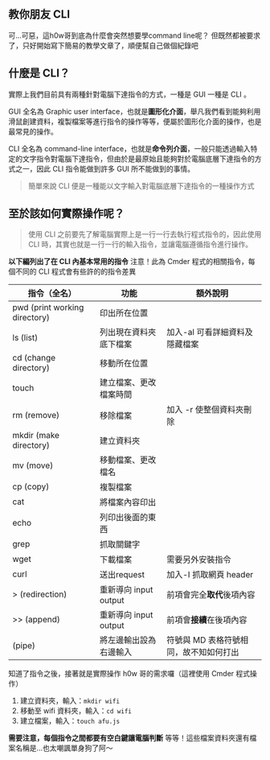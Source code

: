 ## 教你朋友 CLI

可…可惡，這h0w哥到底為什麼會突然想要學command line呢？
但既然都被要求了，只好開始寫下簡易的教學文章了，順便幫自己做個紀錄吧

## 什麼是 CLI？
實際上我們目前具有兩種針對電腦下達指令的方式，一種是 GUI 一種是 CLI 。


GUI 全名為 Graphic user interface，也就是**圖形化介面**，舉凡我們看到能夠利用滑鼠創建資料，複製檔案等進行指令的操作等等，便屬於圖形化介面的操作，也是最常見的操作。


CLI 全名為 command-line interface，也就是**命令列介面**，一般只能透過輸入特定的文字指令對電腦下達指令，但由於是最原始且能夠對於電腦底層下達指令的方式之一，因此 CLI 指令能做到許多 GUI 所不能做到的事情。

> 簡單來說 CLI 便是一種能以文字輸入對電腦底層下達指令的一種操作方式


## 至於該如何實際操作呢？
> 使用 CLI 之前要先了解電腦實際上是一行一行去執行程式指令的，因此使用 CLI 時，其實也就是一行一行的輸入指令，並讓電腦遵循指令進行操作。

**以下編列出了在 CLI 內基本常用的指令**
注意！此為 Cmder 程式的相關指令，每個不同的 CLI 程式會有些許的的指令差異

| 指令（全名） | 功能 | 額外說明 |
| ----- | ----- | ----- |
| pwd (print working directory) | 印出所在位置 |
| ls (list) | 列出現在資料夾底下檔案 | 加入-al 可看詳細資料及隱藏檔案 |
| cd (change directory) | 移動所在位置 | |
| touch | 建立檔案、更改檔案時間 | |
| rm (remove) | 移除檔案 | 加入 -r 使整個資料夾刪除 |
| mkdir (make directory) | 建立資料夾 | |
| mv (move) | 移動檔案、更改檔名 | |
| cp (copy) | 複製檔案 | |
| cat | 將檔案內容印出 | |
| echo | 列印出後面的東西|
| grep | 抓取關鍵字 | |
| wget | 下載檔案 | 需要另外安裝指令 |
| curl | 送出request | 加入-I 抓取網頁 header|
| > (redirection)| 重新導向 input output | 前項會完全**取代**後項內容 |
| >> (append) | 重新導向 input output | 前項會**接續**在後項內容 |
| (pipe) | 將左邊輸出設為右邊輸入 | 符號與 MD 表格符號相同，故不知如何打出 |


知道了指令之後，接著就是實際操作 h0w 哥的需求囉（這裡使用 Cmder 程式操作）
1. 建立資料夾，輸入：`mkdir wifi`
2. 移動至 wifi 資料夾，輸入：`cd wifi`
3. 建立檔案，輸入：`touch afu.js`

**需要注意，每個指令之間都要有空白鍵讓電腦判斷**
等等！這些檔案資料夾還有檔案名稱是…也太嘲諷單身狗了阿～